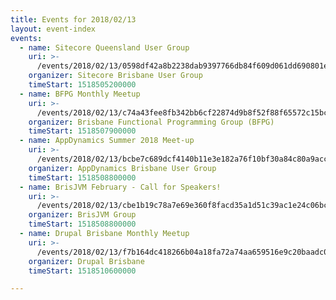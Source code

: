 ```yaml
---
title: Events for 2018/02/13
layout: event-index
events:
  - name: Sitecore Queensland User Group
    uri: >-
      /events/2018/02/13/0598df42a8b2238dab9397766db84f609d061dd690801e11fd0d770d21d3556a
    organizer: Sitecore Brisbane User Group
    timeStart: 1518505200000
  - name: BFPG Monthly Meetup
    uri: >-
      /events/2018/02/13/c74a43fee8fb342bb6cf22874d9b8f52f88f65572c15bce97fd3af8c3424103d
    organizer: Brisbane Functional Programming Group (BFPG)
    timeStart: 1518507900000
  - name: AppDynamics Summer 2018 Meet-up
    uri: >-
      /events/2018/02/13/bcbe7c689dcf4140b11e3e182a76f10bf30a84c80a9acc2cf7694d20a27a888f
    organizer: AppDynamics Brisbane User Group
    timeStart: 1518508800000
  - name: BrisJVM February - Call for Speakers!
    uri: >-
      /events/2018/02/13/cbe1b19c78a7e69e360f8facd35a1d51c39ac1e24c06bc95f1a13619ed0d73c6
    organizer: BrisJVM Group
    timeStart: 1518508800000
  - name: Drupal Brisbane Monthly Meetup
    uri: >-
      /events/2018/02/13/f7b164dc418266b04a18fa72a74aa659516e9c20baadc06400977918e9d72fd9
    organizer: Drupal Brisbane
    timeStart: 1518510600000

---
```

